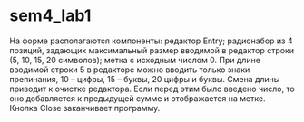 # sem4_lab1
На форме располагаются компоненты: редактор Entry; радионабор из 4 позиций, задающих максимальный размер вводимой в редактор строки (5, 10, 15, 20 символов); метка с исходным числом 0. При длине вводимой строки 5 в редакторе можно вводить только знаки препинания, 10 – цифры, 15 – буквы, 20 цифры и буквы. Смена длины приводит к очистке редактора. Если перед этим было введено число, то оно добавляется к предыдущей сумме и отображается на метке. Кнопка Close заканчивает программу.
